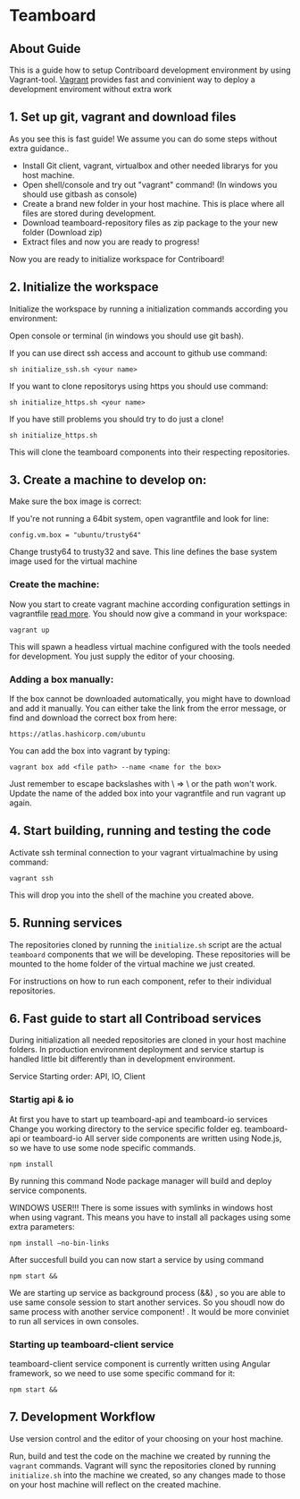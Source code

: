 # Teamboard

## About Guide

This is a guide how to setup Contriboard development environment by using Vagrant-tool. [Vagrant](https://www.vagrantup.com/) provides fast and convinient way to deploy a development enviroment without extra work  

## 1. Set up git, vagrant and download files

As you see this is fast guide! We assume you can do some steps without extra guidance..

  * Install Git client, vagrant, virtualbox and other needed librarys for you host machine.
  * Open shell/console and try out "vagrant" command! (In windows you should use gitbash as console)
  * Create a brand new folder in your host machine. This is place where all files are stored during development.
  * Download teamboard-repository files as zip package to the your new folder (Download zip)
  * Extract files and now you are ready to progress!
  
Now you are ready to initialize workspace for Contriboard!



## 2. Initialize the workspace

Initialize the workspace by running a initialization commands according you environment:

Open console or terminal (in windows you should use git bash).


If you can use direct ssh access and account to github use command: 

```
sh initialize_ssh.sh <your name>
```

If you want to clone repositorys using https you should use command:
        
```
sh initialize_https.sh <your name>
```

If you have still problems you should try to do just a clone!

```
sh initialize_https.sh
```

This will clone the teamboard components into their respecting repositories.


## 3. Create a machine to develop on:

Make sure the box image is correct: 
	
If you're not running a 64bit system, open vagrantfile and look for line:

```
config.vm.box = "ubuntu/trusty64"
```
Change trusty64 to trusty32 and save. This line defines the base system image 
used for the virtual machine
	
	
### Create the machine:

Now you start to create vagrant machine according configuration settings in vagrantfile [read more](https://www.vagrantup.com/). You should now give a command in your workspace:

	
```
vagrant up
```

This will spawn a headless virtual machine configured with the tools needed for development. You just supply the editor of your choosing.


### Adding a box manually:
	
If the box cannot be downloaded automatically, you might have to download and add it manually. You can either take the link from the error message, or find and download the correct box from here:

```
https://atlas.hashicorp.com/ubuntu
```

You can add the box into vagrant by typing:

```
vagrant box add <file path> --name <name for the box>
```

Just remember to escape backslashes with \ => \\ or the path won't work. Update the name of the added box into your vagrantfile and run vagrant up again.
	
	
## 4. Start building, running and testing the code

Activate ssh terminal connection to your vagrant virtualmachine by using command:

```
vagrant ssh
```

This will drop you into the shell of the machine you created above.

## 5. Running services

The repositories cloned by running the `initialize.sh` script are the actual
`teamboard` components that we will be developing. These repositories will be
mounted to the home folder of the virtual machine we just created.

For instructions on how to run each component, refer to their individual
repositories.

## 6. Fast guide to start all Contriboad services

During initialization all needed repositories are cloned in your host machine folders. In production environment deployment and service startup is handled little bit differently than in development environment.


Service Starting order: API, IO, Client

### Startig api & io

At first you have to start up teamboard-api and teamboard-io services
Change you working directory to the service specific folder eg. teamboard-api or teamboard-io 
All server side components are written using Node.js, so we have to use some node specific commands.

```
npm install
```

By running this command Node package manager will build and deploy service components.


WINDOWS USER!!! There is some issues with symlinks in windows host when using vagrant. This means you have to install all packages using some extra parameters:

```
npm install —no-bin-links
```
	
After succesfull build you can now start a service by using command


```
npm start &&
```
	
We are starting up service as background process (&&) , so you are able to use same console session to start another services. So you shoudl now do same process with another service component! . It would be more conviniet to run all services in own consoles.	



### Starting up teamboard-client service 

teamboard-client service component is currently written using Angular framework, so we need to use some specific command for it:


```
npm start &&
```





## 7. Development Workflow

Use version control and the editor of your choosing on your host machine.

Run, build and test the code on the machine we created by running the `vagrant`
commands. Vagrant will sync the repositories cloned by running `initialize.sh`
into the machine we created, so any changes made to those on your host machine
will reflect on the created machine.
